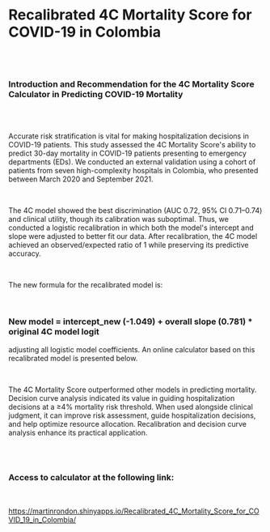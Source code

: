 # Recalibrated 4C Mortality Score for COVID-19 in Colombia
</br>
</br>

### Introduction and Recommendation for the 4C Mortality Score Calculator in Predicting COVID-19 Mortality
</br>
</br>

Accurate risk stratification is vital for making hospitalization decisions in COVID-19 patients. This study assessed the 4C Mortality Score's ability to predict 30-day mortality in COVID-19 patients presenting to emergency departments (EDs). We conducted an external validation using a cohort of patients from seven high-complexity hospitals in Colombia, who presented between March 2020 and September 2021.

</br>

The 4C model showed the best discrimination (AUC 0.72, 95% CI 0.71–0.74) and clinical utility, though its calibration was suboptimal. Thus, we conducted a logistic recalibration in which both the model's intercept and slope were adjusted to better fit our data.  After recalibration, the 4C model achieved an observed/expected ratio of 1 while preserving its predictive accuracy. 

</br>

The new formula for the recalibrated model is:

</br>

### New model = intercept_new (-1.049) + overall slope (0.781) * original 4C model logit

adjusting all logistic model coefficients. An online calculator based on this recalibrated model is presented below.

</br>

The 4C Mortality Score outperformed other models in predicting mortality. Decision curve analysis indicated its value in guiding hospitalization decisions at a ≥4% mortality risk threshold. When used alongside clinical judgment, it can improve risk assessment, guide hospitalization decisions, and help optimize resource allocation. Recalibration and decision curve analysis enhance its practical application.

</br>
</br>

### Access to calculator at the following link:

</br>

https://martinrondon.shinyapps.io/Recalibrated_4C_Mortality_Score_for_COVID_19_in_Colombia/



